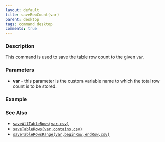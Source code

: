 ```yaml
---
layout: default
title: saveRowCount(var)
parent: desktop
tags: command desktop
comments: true
---
```


### Description

This command is used to save the table row count to the given `var`.

### Parameters

- **var** - this parameter is the custom variable name to which the total row count is to be stored.

### Example


### See Also

- [`saveAllTableRows(var,csv)`](saveAllTableRows(var,csv))
- [`saveTableRows(var,contains,csv)`](saveTableRows(var,contains,csv))
- [`saveTableRowsRange(var,beginRow,endRow,csv)`](saveTableRowsRange(var,beginRow,endRow,csv))